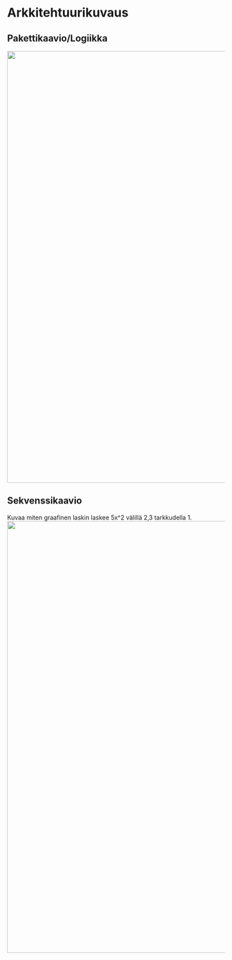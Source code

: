 
# Arkkitehtuurikuvaus

## Pakettikaavio/Logiikka
<img src="https://user-images.githubusercontent.com/62024790/79855819-25e08d00-83d4-11ea-9907-0f4b96360171.png" width="1000"> <br>
## Sekvenssikaavio
Kuvaa miten graafinen laskin laskee 5x^2 välillä 2,3 tarkkudella 1.
<img src="https://user-images.githubusercontent.com/62024790/79855777-14978080-83d4-11ea-8ca7-56aae35ba175.png" width="1000">
